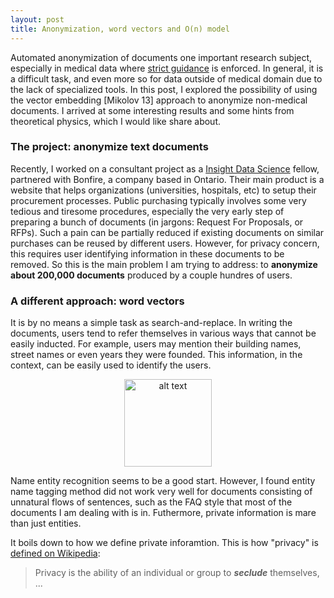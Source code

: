 ```yaml
---
layout: post
title: Anonymization, word vectors and O(n) model
---
```

Automated anonymization of documents one important research subject, especially in medical data where [strict guidance](http://www.hhs.gov/hipaa/for-professionals/privacy/special-topics/de-identification/) is enforced. In general, it is a difficult task, and even more so for data outside of medical domain due to the lack of specialized tools. In this post, I explored the possibility of using the vector embedding [Mikolov 13] approach to anonymize non-medical documents. I arrived at some interesting results and some hints from theoretical physics, which I would like share about. 


### The project: anonymize text documents

Recently, I worked on a consultant project as a [Insight Data Science](http://insightdatascience.com/) fellow, partnered with Bonfire, a company based in Ontario. Their main product is a website that helps organizations (universities, hospitals, etc) to setup their procurement processes. Public purchasing typically involves some very tedious and tiresome procedures, especially the very early step of preparing a bunch of documents (in jargons: Request For Proposals, or RFPs). Such a pain can be partially reduced if existing documents on similar purchases can be reused by different users. However, for privacy concern, this requires user identifying information in these documents to be removed. So this is the main problem I am trying to address: to **anonymize about 200,000 documents** produced by a couple hundres of users. 

### A different approach: word vectors

It is by no means a simple task as search-and-replace. In writing the documents, users tend to refer themselves in various ways that cannot be easily inducted. For example, users may mention their building names, street names or even years they were founded. This information, in the context, can be easily used to identify the users. 

<center> <img src="{{ site.baseurl }}/images/utopia.png" alt="alt text" height="140px"> </center>

Name entity recognition seems to be a good start. However, I found entity name tagging method did not work very well for documents consisting of unnatural flows of sentences, such as the FAQ style that most of the documents I am dealing with is in. Futhermore, private information is mare than just entities. 

It boils down to how we define private inforamtion. This is how "privacy" is [defined on Wikipedia](https://en.wikipedia.org/wiki/Privacy): 
> Privacy is the ability of an individual or group to ***seclude*** themselves, ...







